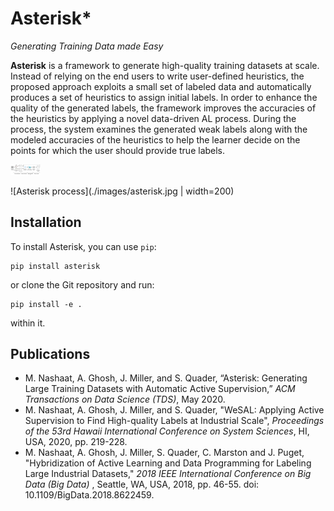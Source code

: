 # Asterisk*
*Generating Training Data made Easy*

**Asterisk** is a framework to generate high-quality training datasets at scale. Instead of relying on the end users to write user-defined heuristics, the proposed approach exploits a small set of labeled data and automatically produces a set of heuristics to assign initial labels. In order to enhance the quality of the generated labels, the framework improves the accuracies of the heuristics by applying a novel data-driven AL process. During the process, the system examines the generated weak labels along with the modeled accuracies of the heuristics to help the learner decide on the points for which the user should provide true labels.

<img src="./images/asterisk.jpg" width="48">

![Asterisk process](./images/asterisk.jpg | width=200)

## Installation

To install Asterisk, you can use  `pip`:

    pip install asterisk
 or clone the Git repository and run:

    pip install -e .

within it.

## Publications

- M. Nashaat, A. Ghosh, J. Miller, and S. Quader, “Asterisk: Generating Large Training Datasets with Automatic Active Supervision,”  *ACM Transactions on Data Science (TDS)*, May 2020. 
- M. Nashaat, A. Ghosh, J. Miller, and S. Quader, "WeSAL: Applying Active Supervision to Find High-quality Labels at Industrial Scale", *Proceedings of the 53rd Hawaii International Conference on System Sciences*, HI, USA, 2020, pp. 219-228.
- M. Nashaat, A. Ghosh, J. Miller, S. Quader, C. Marston and J. Puget,    "Hybridization of Active Learning and Data Programming for Labeling Large Industrial Datasets,"  *2018 IEEE International Conference on Big Data (Big Data)* , Seattle, WA, USA, 2018, pp. 46-55. doi: 10.1109/BigData.2018.8622459.
